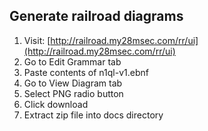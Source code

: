 ## Generate railroad diagrams

1.  Visit:  [http://railroad.my28msec.com/rr/ui](http://railroad.my28msec.com/rr/ui)
2.  Go to Edit Grammar tab
3.  Paste contents of n1ql-v1.ebnf
4.  Go to View Diagram tab
5.  Select PNG radio button
6.  Click download
7.  Extract zip file into docs directory